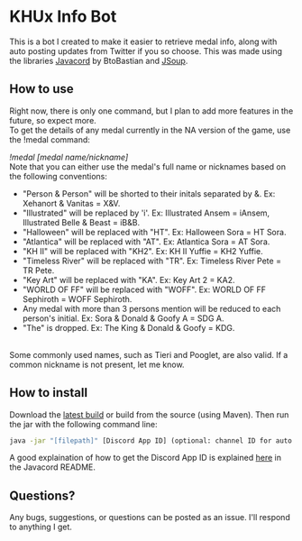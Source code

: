 # KHUx Info Bot

This is a bot I created to make it easier to retrieve medal info, along with auto posting updates from Twitter if you so choose. This was made using the libraries [Javacord](https://github.com/BtoBastian/Javacord/) by BtoBastian and [JSoup](https://jsoup.org/).

## How to use

Right now, there is only one command, but I plan to add more features in the future, so expect more.
<br>
To get the details of any medal currently in the NA version of the game, use the !medal command:

*!medal [medal name/nickname]*
<br>
Note that you can either use the medal's full name or nicknames based on the following conventions:
<br>
+ "Person & Person" will be shorted to their initals separated by &. Ex: Xehanort & Vanitas = X&V.
+ "Illustrated" will be replaced by 'i'. Ex: Illustrated Ansem = iAnsem, Illustrated Belle & Beast = iB&B.
+ "Halloween" will be replaced with "HT". Ex: Halloween Sora = HT Sora.
+ "Atlantica" will be replaced with "AT". Ex: Atlantica Sora = AT Sora.
+ "KH II" will be replaced with "KH2". Ex: KH II Yuffie = KH2 Yuffie.
+ "Timeless River" will be replaced with "TR". Ex: Timeless River Pete = TR Pete.
+ "Key Art" will be replaced with "KA". Ex: Key Art 2 = KA2.
+ "WORLD OF FF" will be replaced with "WOFF". Ex: WORLD OF FF Sephiroth = WOFF Sephiroth.
+ Any medal with more than 3 persons mention will be reduced to each person's initial. Ex: Sora & Donald & Goofy A = SDG A.
+ "The" is dropped. Ex: The King & Donald & Goofy = KDG.
<br>
Some commonly used names, such as Tieri and Pooglet, are also valid. If a common nickname is not present, let me know.

## How to install

Download the [latest build](https://github.com/xlash123/KHUx-Discord-Bot/releases/) or build from the source (using Maven). Then run the jar with the following command line:
```cmd
java -jar "[filepath]" [Discord App ID] (optional: channel ID for auto Twitter updates )
```
A good explaination of how to get the Discord App ID is explained [here](https://github.com/BtoBastian/Javacord/blob/master/README.md) in the Javacord README.

## Questions?

Any bugs, suggestions, or questions can be posted as an issue. I'll respond to anything I get.